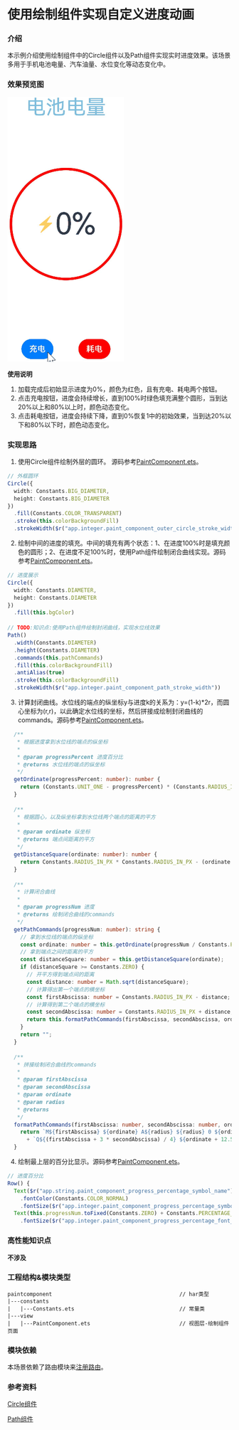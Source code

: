 # 使用绘制组件实现自定义进度动画

### 介绍

本示例介绍使用绘制组件中的Circle组件以及Path组件实现实时进度效果。该场景多用于手机电池电量、汽车油量、水位变化等动态变化中。

### 效果预览图

![](../../entry/src/main/resources/base/media/paint_component.gif)

**使用说明**
1. 加载完成后初始显示进度为0%，颜色为红色，且有充电、耗电两个按钮。
2. 点击充电按钮，进度会持续增长，直到100%时绿色填充满整个圆形，当到达20%以上和80%以上时，颜色动态变化。
3. 点击耗电按钮，进度会持续下降，直到0%恢复1中的初始效果，当到达20%以下和80%以下时，颜色动态变化。

### 实现思路
1. 使用Circle组件绘制外层的圆环。 源码参考[PaintComponent.ets](src/main/ets/view/PaintComponent.ets)。

```typescript
// 外框圆环
Circle({
  width: Constants.BIG_DIAMETER,
  height: Constants.BIG_DIAMETER
})
  .fill(Constants.COLOR_TRANSPARENT)
  .stroke(this.colorBackgroundFill)
  .strokeWidth($r("app.integer.paint_component_outer_circle_stroke_width"))
```

2. 绘制中间的进度的填充。中间的填充有两个状态：1、在进度100%时是填充颜色的圆形；2、在进度不足100%时，使用Path组件绘制闭合曲线实现。源码参考[PaintComponent.ets](src/main/ets/view/PaintComponent.ets)。

```typescript
// 进度展示
Circle({
  width: Constants.DIAMETER,
  height: Constants.DIAMETER
})
  .fill(this.bgColor)

// TODO:知识点:使用Path组件绘制封闭曲线，实现水位线效果
Path()
  .width(Constants.DIAMETER)
  .height(Constants.DIAMETER)
  .commands(this.pathCommands)
  .fill(this.colorBackgroundFill)
  .antiAlias(true)
  .stroke(this.colorBackgroundFill)
  .strokeWidth($r("app.integer.paint_component_path_stroke_width"))
```

3. 计算封闭曲线。水位线的端点的纵坐标y与进度k的关系为：y=(1-k)*2r，而圆心坐标为(r,r)，以此确定水位线的坐标，然后拼接成绘制封闭曲线的commands。源码参考[PaintComponent.ets](src/main/ets/view/PaintComponent.ets)。

```typescript
  /**
   * 根据进度拿到水位线的端点的纵坐标
   *
   * @param progressPercent 进度百分比
   * @returns 水位线的端点的纵坐标
   */
  getOrdinate(progressPercent: number): number {
    return (Constants.UNIT_ONE - progressPercent) * (Constants.RADIUS_IN_PX + Constants.RADIUS_IN_PX);
  }

  /**
   * 根据圆心，以及纵坐标拿到水位线两个端点的距离的平方
   *
   * @param ordinate 纵坐标
   * @returns 端点间距离的平方
   */
  getDistanceSquare(ordinate: number): number {
    return Constants.RADIUS_IN_PX * Constants.RADIUS_IN_PX - (ordinate - Constants.RADIUS_IN_PX) * (ordinate - Constants.RADIUS_IN_PX);
  }

  /**
   * 计算闭合曲线
   *
   * @param progressNum 进度
   * @returns 绘制闭合曲线的commands
   */
  getPathCommands(progressNum: number): string {
    // 拿到水位线的端点的纵坐标
    const ordinate: number = this.getOrdinate(progressNum / Constants.PERCENT_RATE);
    // 拿到端点之间的距离的平方
    const distanceSquare: number = this.getDistanceSquare(ordinate);
    if (distanceSquare >= Constants.ZERO) {
      // 开平方得到端点间的距离
      const distance: number = Math.sqrt(distanceSquare);
      // 计算得出第一个端点的横坐标
      const firstAbscissa: number = Constants.RADIUS_IN_PX - distance;
      // 计算得到第二个端点的横坐标
      const secondAbscissa: number = Constants.RADIUS_IN_PX + distance;
      return this.formatPathCommands(firstAbscissa, secondAbscissa, ordinate, Constants.RADIUS_IN_PX);
    }
    return "";
  }

  /**
   * 拼接绘制闭合曲线的commands
   *
   * @param firstAbscissa
   * @param secondAbscissa
   * @param ordinate
   * @param radius
   * @returns
   */
  formatPathCommands(firstAbscissa: number, secondAbscissa: number, ordinate: number, radius: number): string {
    return `M${firstAbscissa} ${ordinate} A${radius} ${radius} 0 ${ordinate > Constants.RADIUS_IN_PX ? 0 : 1} 0 ${secondAbscissa} ${ordinate}`
      + `Q${(firstAbscissa + 3 * secondAbscissa) / 4} ${ordinate + 12.5 * (secondAbscissa - firstAbscissa) / radius}, ${(firstAbscissa + secondAbscissa) / 2} ${ordinate} T${firstAbscissa} ${ordinate}`;
  }
```

4. 绘制最上层的百分比显示。源码参考[PaintComponent.ets](src/main/ets/view/PaintComponent.ets)。

```typescript
// 进度百分比
Row() {
  Text($r("app.string.paint_component_progress_percentage_symbol_name"))
    .fontColor(Constants.COLOR_NORMAL)
    .fontSize($r("app.integer.paint_component_progress_percentage_symbol_font_size"))
  Text(this.progressNum.toFixed(Constants.ZERO) + Constants.PERCENTAGE_STR)
    .fontSize($r("app.integer.paint_component_progress_percentage_font_size"))
```

### 高性能知识点

**不涉及**

### 工程结构&模块类型

   ```
   paintcomponent                                        // har类型
   |---constants
   |   |---Constants.ets                                 // 常量类
   |---view
   |   |---PaintComponent.ets                            // 视图层-绘制组件页面 
   ```

### 模块依赖

本场景依赖了路由模块来[注册路由](../routermodule/src/main/ets/router/DynamicsRouter.ets)。

### 参考资料

[Circle组件](https://developer.huawei.com/consumer/cn/doc/harmonyos-references-V2/ts-drawing-components-circle-0000001427584896-V2)

[Path组件](https://developer.huawei.com/consumer/cn/doc/harmonyos-references-V2/ts-drawing-components-path-0000001477981225-V2)
